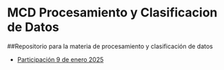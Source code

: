 # MCD Procesamiento y Clasificacion de Datos
##Repositorio para la materia de procesamiento y clasificación de datos

- [Participación 9 de enero 2025](https://github.com/Peque-73/MCD-Datos-Masivos/blob/main/Tareas/Tarea%201%20MCD-DM.ipynb)
